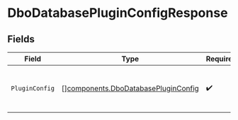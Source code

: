 # DboDatabasePluginConfigResponse


## Fields

| Field                                                                                      | Type                                                                                       | Required                                                                                   | Description                                                                                |
| ------------------------------------------------------------------------------------------ | ------------------------------------------------------------------------------------------ | ------------------------------------------------------------------------------------------ | ------------------------------------------------------------------------------------------ |
| `PluginConfig`                                                                             | [][components.DboDatabasePluginConfig](../../models/components/dbodatabasepluginconfig.md) | :heavy_check_mark:                                                                         | Configuration of plugin(s) observing database server                                       |